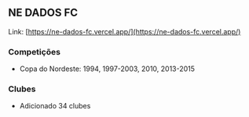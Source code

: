 ## NE DADOS FC
Link: [https://ne-dados-fc.vercel.app/](https://ne-dados-fc.vercel.app/)

### Competições
* Copa do Nordeste: 1994, 1997-2003, 2010, 2013-2015

### Clubes
* Adicionado 34 clubes
